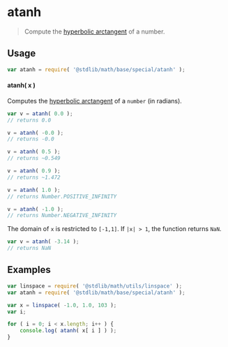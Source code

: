 # atanh

> Compute the [hyperbolic arctangent][hyperbolic-arctangent] of a number.

<section class="usage">

## Usage

```javascript
var atanh = require( '@stdlib/math/base/special/atanh' );
```

#### atanh( x )

Computes the [hyperbolic arctangent][hyperbolic-arctangent] of a `number` (in radians).

```javascript
var v = atanh( 0.0 );
// returns 0.0

v = atanh( -0.0 );
// returns -0.0

v = atanh( 0.5 );
// returns ~0.549

v = atanh( 0.9 );
// returns ~1.472

v = atanh( 1.0 );
// returns Number.POSITIVE_INFINITY

v = atanh( -1.0 );
// returns Number.NEGATIVE_INFINITY
```

The domain of `x` is restricted to `[-1,1]`. If `|x| > 1`, the function returns `NaN`.

```javascript
var v = atanh( -3.14 );
// returns NaN
```

</section>

<!-- /.usage -->

<section class="examples">

## Examples

```javascript
var linspace = require( '@stdlib/math/utils/linspace' );
var atanh = require( '@stdlib/math/base/special/atanh' );

var x = linspace( -1.0, 1.0, 103 );
var i;

for ( i = 0; i < x.length; i++ ) {
    console.log( atanh( x[ i ] ) );
}
```

</section>

<!-- /.examples -->

<section class="links">

[hyperbolic-arctangent]: https://en.wikipedia.org/wiki/Inverse_hyperbolic_function

</section>

<!-- /.links -->
